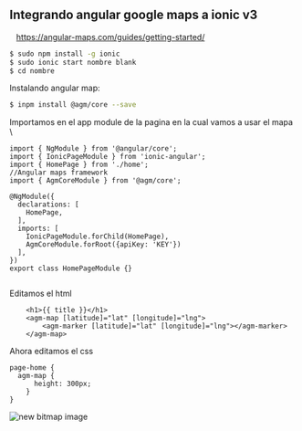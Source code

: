
## Integrando angular google maps a ionic v3
    https://angular-maps.com/guides/getting-started/
    
 ```bash
$ sudo npm install -g ionic
$ sudo ionic start nombre blank
$ cd nombre
```

Instalando angular map:

```bash
$ inpm install @agm/core --save
```

Importamos en el app module de la pagina en la cual vamos a usar el mapa \

```
import { NgModule } from '@angular/core';
import { IonicPageModule } from 'ionic-angular';
import { HomePage } from './home';
//Angular maps framework
import { AgmCoreModule } from '@agm/core';

@NgModule({
  declarations: [
    HomePage,
  ],
  imports: [
    IonicPageModule.forChild(HomePage),
    AgmCoreModule.forRoot({apiKey: 'KEY'})
  ],
})
export class HomePageModule {}


```
Editamos el html
```
    <h1>{{ title }}</h1>
    <agm-map [latitude]="lat" [longitude]="lng">
        <agm-marker [latitude]="lat" [longitude]="lng"></agm-marker>
    </agm-map>
```
  Ahora editamos el css
  
  ```
  page-home {
    agm-map {
        height: 300px;
      }
}
```




![new bitmap image](https://user-images.githubusercontent.com/24982317/30496135-1e449cbe-9a14-11e7-8387-78f0738b947f.png)

